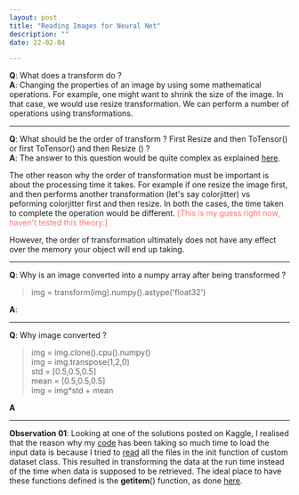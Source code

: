 ```yaml
---
layout: post
title: "Reading Images for Neural Net"
description: ""
date: 22-02-04

---
```


**Q**: What does a transform do ? <br>
**A**: Changing the properties of an image by using some mathematical operations. For example, one might want to shrink the size of the image. In that case, we would use resize transformation. We can perform a number of operations using transformations. 

---

**Q**: What should be the order of transform ? First Resize and then ToTensor() or first ToTensor() and then Resize () ? <br>
**A**: The answer to this question would be quite complex as explained [here](https://docs.microsoft.com/en-us/dotnet/desktop/winforms/advanced/why-transformation-order-is-significant?view=netframeworkdesktop-4.8#:~:text=The%20order%20of%20the%20composite,%2C%20then%20rotate%2C%20then%20translate).<br>

The other reason why the order of transformation must be important is about the processing time it takes. For example if one resize the image first, and then performs another transformation (let's say colorjitter) vs peforming colorjitter first and then resize. In both the cases, the time taken to complete the operation would be different. <span style="color:#ff726f">[This is my guess right now, haven't tested this theory.] </span>

However, the order of transformation ultimately does not have any effect over the memory your object will end up taking.

---

**Q**: Why is an image converted into a numpy array after being transformed ?

> img = transform(img).numpy().astype('float32')

**A**:

---

**Q**: Why image converted ? 
>    img = img.clone().cpu().numpy()<br>
>    img = img.transpose(1,2,0)<br>
>    std = [0.5,0.5,0.5]<br>
>    mean = [0.5,0.5,0.5]<br>
>    img = img*std + mean<br>

**A**

---

**Observation 01**: Looking at one of the solutions posted on Kaggle, I realised that the reason why my [code](https://github.com/rajattjainn/learnML/blob/main/CatsVsDogs/main.py#L51) has been taking so much time to load the input data is because I tried to [read](https://github.com/rajattjainn/learnML/blob/main/CatsVsDogs/image_utils.py#L13) all the files in the init function of custom dataset class. This resulted in transforming the data at the run time instead of the time when data is supposed to be retrieved. The ideal place to have these functions defined is the __getitem__() function, as done [here](https://github.com/rajattjainn/learnML/blob/main/CatsVsDogs/image_utils.py#L39).